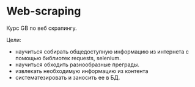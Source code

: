 # Web-scraping
Курс GB по веб скрапингу.

Цели: 
- научиться собирать общедоступную информацию из интернета с помощью библиотек requests, selenium. 
- научиться обходить разнообразные преграды.
- извлекать необходимую информацию из контента
- систематезировать и заносить ее в БД.
